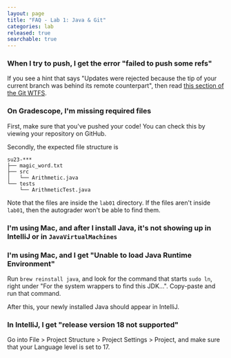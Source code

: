 ```yaml
---
layout: page
title: "FAQ - Lab 1: Java & Git"
categories: lab
released: true
searchable: true
---
```


### When I try to push, I get the error "failed to push some refs"

If you see a hint that says "Updates were rejected because the tip of your
current branch was behind its remote counterpart", then read
[this section of the Git WTFS](../../guides/git-wtfs.md#error-failed-to-push-some-refs).

### On Gradescope, I'm missing required files

First, make sure that you've pushed your code! You can check this by viewing
your repository on GitHub.

Secondly, the expected file structure is

```text
su23-***
├── magic_word.txt
├── src
│   └── Arithmetic.java
└── tests
    └── ArithmeticTest.java

```

Note that the files are inside the `lab01` directory. If the files aren't
inside `lab01`, then the autograder won't be able to find them.

### I'm using Mac, and after I install Java, it's not showing up in IntelliJ or in `JavaVirtualMachines`

### I'm using Mac, and I get "Unable to load Java Runtime Environment"

Run `brew reinstall java`, and look for the command that starts `sudo ln`,
right under "For the system wrappers to find this JDK...". Copy-paste and
run that command.

After this, your newly installed Java should appear in IntelliJ.

### In IntelliJ, I get "release version 18 not supported"

Go into File > Project Structure > Project Settings > Project, and make sure
that your Language level is set to 17.
